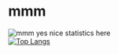 # mmm

![mmm yes nice statistics here](https://github-readme-stats.vercel.app/api?username=imapotatoes11&count_private=true&show_icons=true&theme=dark)
<br>
[![Top Langs](https://github-readme-stats.vercel.app/api/top-langs/?username=imapotatoes11&theme=dark&exclude_repo=acpo&langs_count=10)](https://github.com/anuraghazra/github-readme-stats)
